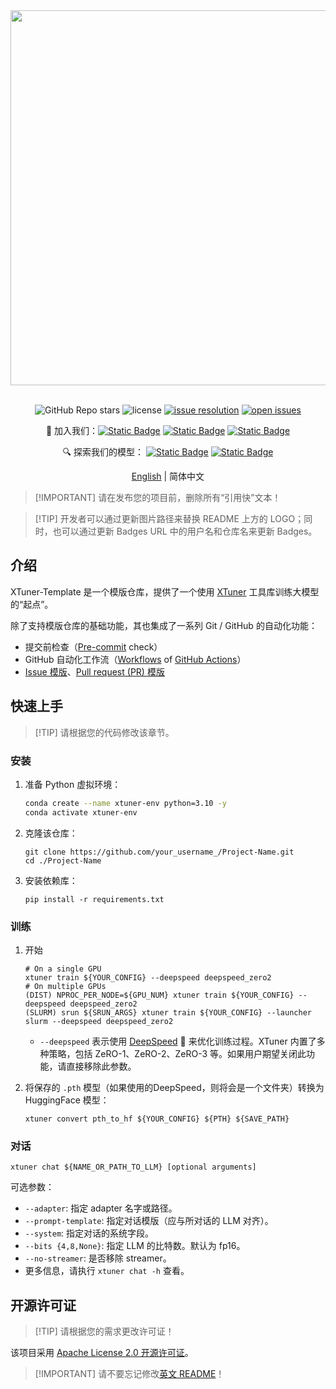 <div align="center">
  <img src="https://github.com/InternLM/lmdeploy/assets/36994684/0cf8d00f-e86b-40ba-9b54-dc8f1bc6c8d8" width="600"/>
  <br /><br />

![GitHub Repo stars](https://img.shields.io/github/stars/LZHgrla/xtuner-template?style=social)
![license](https://img.shields.io/github/license/LZHgrla/xtuner-template.svg)
[![issue resolution](https://img.shields.io/github/issues-closed-raw/LZHgrla/xtuner-template)](https://github.com/LZHgrla/xtuner-template/issues)
[![open issues](https://img.shields.io/github/issues-raw/LZHgrla/xtuner-template)](https://github.com/LZHgrla/xtuner-template/issues)

👋 加入我们：[![Static Badge](https://img.shields.io/badge/-grey?style=social&logo=wechat&label=WeChat)](https://cdn.vansin.top/LZHgrla/xtuner.jpg)
[![Static Badge](https://img.shields.io/badge/-grey?style=social&logo=twitter&label=Twitter)](https://twitter.com/intern_lm)
[![Static Badge](https://img.shields.io/badge/-grey?style=social&logo=discord&label=Discord)](https://discord.gg/xa29JuW87d)

🔍 探索我们的模型：
[![Static Badge](https://img.shields.io/badge/-gery?style=social&label=🤗%20Huggingface)](https://huggingface.co/xtuner)
[![Static Badge](https://img.shields.io/badge/-gery?style=social&label=🤖%20ModelScope)](https://www.modelscope.cn/organization/xtuner)

[English](README.md) | 简体中文

</div>

> \[!IMPORTANT\]
> 请在发布您的项目前，删除所有“引用快”文本！

> \[!TIP\]
> 开发者可以通过更新图片路径来替换 README 上方的 LOGO；同时，也可以通过更新 Badges URL 中的用户名和仓库名来更新 Badges。

## 介绍

XTuner-Template 是一个模版仓库，提供了一个使用 [XTuner](https://github.com/InternLM/xtuner) 工具库训练大模型的“起点”。

除了支持模版仓库的基础功能，其也集成了一系列 Git / GitHub 的自动化功能：

- 提交前检查（[Pre-commit](./.pre-commit-config.yaml) check）
- GitHub 自动化工作流（[Workflows](./.github/workflows) of [GitHub Actions](https://github.com/InternLM/xtuner-template/actions)）
- [Issue 模版](./.github/ISSUE_TEMPLATE)、[Pull request (PR) 模版](.github/pull_request_template.md)

## 快速上手

> \[!TIP\]
> 请根据您的代码修改该章节。

### 安装

1. 准备 Python 虚拟环境：

   ```bash
   conda create --name xtuner-env python=3.10 -y
   conda activate xtuner-env
   ```

2. 克隆该仓库：

   ```shell
   git clone https://github.com/your_username_/Project-Name.git
   cd ./Project-Name
   ```

3. 安装依赖库：

   ```shell
   pip install -r requirements.txt
   ```

### 训练

1. 开始

   ```shell
   # On a single GPU
   xtuner train ${YOUR_CONFIG} --deepspeed deepspeed_zero2
   # On multiple GPUs
   (DIST) NPROC_PER_NODE=${GPU_NUM} xtuner train ${YOUR_CONFIG} --deepspeed deepspeed_zero2
   (SLURM) srun ${SRUN_ARGS} xtuner train ${YOUR_CONFIG} --launcher slurm --deepspeed deepspeed_zero2
   ```

   - `--deepspeed` 表示使用 [DeepSpeed](https://github.com/microsoft/DeepSpeed) 🚀 来优化训练过程。XTuner 内置了多种策略，包括 ZeRO-1、ZeRO-2、ZeRO-3 等。如果用户期望关闭此功能，请直接移除此参数。

2. 将保存的 `.pth` 模型（如果使用的DeepSpeed，则将会是一个文件夹）转换为 HuggingFace 模型：

   ```shell
   xtuner convert pth_to_hf ${YOUR_CONFIG} ${PTH} ${SAVE_PATH}
   ```

### 对话

```shell
xtuner chat ${NAME_OR_PATH_TO_LLM} [optional arguments]
```

可选参数：

- `--adapter`: 指定 adapter 名字或路径。
- `--prompt-template`: 指定对话模版（应与所对话的 LLM 对齐）。
- `--system`: 指定对话的系统字段。
- `--bits {4,8,None}`: 指定 LLM 的比特数。默认为 fp16。
- `--no-streamer`: 是否移除 streamer。
- 更多信息，请执行 `xtuner chat -h` 查看。

## 开源许可证

> \[!TIP\]
> 请根据您的需求更改许可证！

该项目采用 [Apache License 2.0 开源许可证](LICENSE)。

> \[!IMPORTANT\]
> 请不要忘记修改[英文 README](./README.md)！
